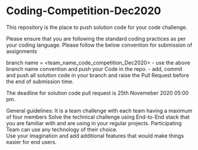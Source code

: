 # Coding-Competition-Dec2020

This repository is the place to push solution code for your code challenge.

Please ensure that you are following the standard coding practices as per your coding language.
Please follow the below convention for submission of assignments 
		
branch name = <team_name_code_competition_Dec2020>
		- use the above branch name convention and push your Code in the repo.
		- add, commit and push all solution code in your branch and raise the Pull Request before the end of submission time.
	
The deadline for solution code pull request is 25th Novemeber 2020 05:00 pm.

General guidelines:
	It is a team challenge with each team having a maximum of four members 
	Solve the technical challenge using End-to-End stack that you are familiar with and are using in your regular projects.
	Participating Team can use any technology of their choice.  
	Use your imagination and add additional features that would make things easier for end users. 
